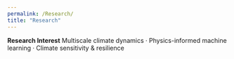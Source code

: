 ```yaml
---
permalink: /Research/
title: "Research"
---
```


**Research Interest** Multiscale climate dynamics · Physics-informed machine learning · Climate sensitivity & resilience
